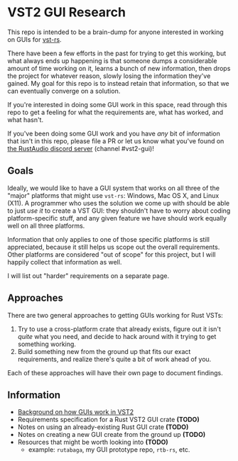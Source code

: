 # VST2 GUI Research

This repo is intended to be a brain-dump for anyone interested in working on GUIs for [vst-rs](https://github.com/RustAudio/vst-rs).

There have been a few efforts in the past for trying to get this working, but what always ends up happening is that someone dumps a considerable amount of time working on it, learns a bunch of new information, then drops the project for whatever reason, slowly losing the information they've gained. My goal for this repo is to instead retain that information, so that we can eventually converge on a solution.

If you're interested in doing some GUI work in this space, read through this repo to get a feeling for what the requirements are, what has worked, and what hasn't.

If you've been doing some GUI work and you have *any* bit of information that isn't in this repo, please file a PR or let us know what you've found on [the RustAudio discord server](https://discord.gg/QPdhk2u) (channel #vst2-gui)!

## Goals

Ideally, we would like to have a GUI system that works on all three of the "major" platforms that might use `vst-rs`: Windows, Mac OS X, and Linux (X11). A programmer who uses the solution we come up with should be able to just *use it* to create a VST GUI: they shouldn't have to worry about coding platform-specific stuff, and any given feature we have should work equally well on all three platforms.

Information that only applies to one of those specific platforms is still appreciated, because it still helps us scope out the overall requirements. Other platforms are considered "out of scope" for this project, but I will happily collect that information as well.

I will list out "harder" requirements on a separate page.

## Approaches

There are two general approaches to getting GUIs working for Rust VSTs:

 1. Try to use a cross-platform crate that already exists, figure out it isn't *quite* what you need, and decide to hack around with it trying to get something working.
 2. Build something new from the ground up that fits our exact requirements, and realize there's quite a bit of work ahead of you.

Each of these approaches will have their own page to document findings.

## Information

 - [Background on how GUIs work in VST2](vst2-gui-background.md)
 - Requirements specification for a Rust VST2 GUI crate **(TODO)**
 - Notes on using an already-existing Rust GUI crate **(TODO)**
 - Notes on creating a new GUI create from the ground up **(TODO)**
 - Resources that might be worth looking into **(TODO)**
    - example: `rutabaga`, my GUI prototype repo, `rtb-rs`, etc.
